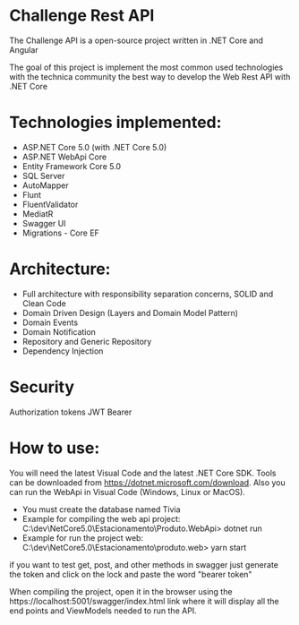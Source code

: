 # Challenge Rest API
The Challenge API is a open-source project written in .NET Core and Angular

The goal of this project is implement the most common used technologies with the technica community the best way to develop the Web Rest API with .NET Core

# Technologies implemented:
* ASP.NET Core 5.0 (with .NET Core 5.0)
* ASP.NET WebApi Core
* Entity Framework Core 5.0
* SQL Server
* AutoMapper
* Flunt
* FluentValidator
* MediatR
* Swagger UI
* Migrations - Core EF

# Architecture:
* Full architecture with responsibility separation concerns, SOLID and Clean Code
* Domain Driven Design (Layers and Domain Model Pattern)
* Domain Events
* Domain Notification
* Repository and Generic Repository
* Dependency Injection

# Security
Authorization tokens JWT Bearer

# How to use:
You will need the latest Visual Code and the latest .NET Core SDK. Tools can be downloaded from https://dotnet.microsoft.com/download. Also you can run the WebApi in Visual Code (Windows, Linux or MacOS).

- You must create the database named Tivia
- Example for compiling the web api project: C:\dev\NetCore5.0\Estacionamento\Produto.WebApi> dotnet run
- Example for run the project web: C:\dev\NetCore5.0\Estacionamento\produto.web> yarn start

if you want to test get, post, and other methods in swagger just generate the token and click on the lock and paste the word "bearer token"

When compiling the project, open it in the browser using the https://localhost:5001/swagger/index.html link where it will display all the end points and ViewModels needed to run the API.
